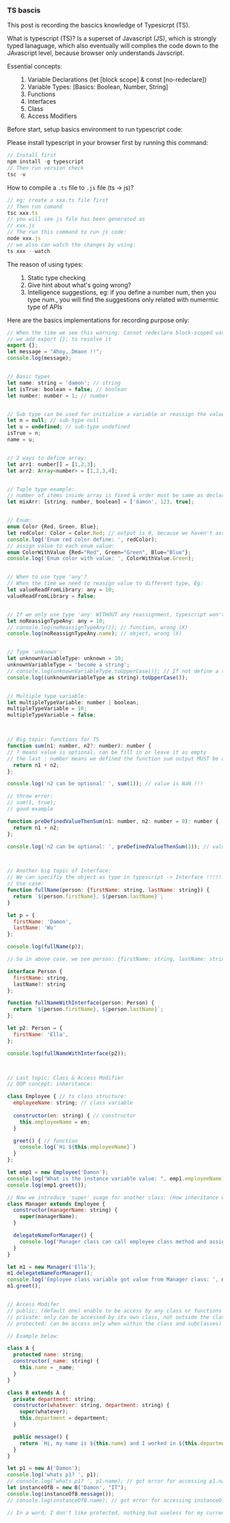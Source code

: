 ### TS bascis

This post is recording the bascics knowledge of Typesicrpt (TS).

What is typescript (TS)?
Is a superset of Javascript (JS), which is strongly typed lanaguage, which also eventually will complies the code down to the JAvascript level, because browser only understands Javscript.

Essential concepts:

<ol style="padding-left: 3rem;">
  <li>Variable Declarations (let [block scope] & const [no-redeclare])</li>
  <li>Variable Types: [Basics: Boolean, Number, String]</li>
  <li>Functions</li>
  <li>Interfaces</li>
  <li>Class</li>
  <li>Access Modifiers</li>
</ol>

Before start, setup basics environment to run typescript code:

Please install typescript in your browser first by running this command:
```js
// Install first
npm install -g typescript
// Then run version check
tsc -v
```

How to compile a `.ts` file to `.js` file (ts -> js)?
```js
// eg: create a xxx.ts file first
// Then run comand 
tsc xxx.ts
// you will see js file has been generated as
// xxx.js
// The run this command to run js code:
node xxx.js
// we also can watch the changes by using:
ts xxx --watch
```

The reason of using types:
<ol style="padding-left: 3rem;">
  <li>Static type checking</li>
  <li>Give hint about what's going wrong?</li>
  <li>Intelligence suggestions, eg: if you define a number num, then you type num., you will find the suggestions only related with numermic type of APIs</li>
</ol>

Here are the basics implementations for recording purpose only:

```js
// When the time we see this warning: Cannot redeclare block-scoped variable 'message'.ts(2451)
// we add export {}; to resolve it
export {};
let message = "Ahoy, Dmaon !!";
console.log(message);


// Basic types
let name: string = 'damon'; // string
let isTrue: boolean = false; // boolean
let number: number = 1; // number


// Sub type can be used for initialise a variable or reassign the value to a declared variable 
let n = null; // sub-type null
let u = undefined; // sub-type undefined
isTrue = n; 
name = u;


// 2 ways to define array:
let arr1: number[] = [1,2,3];
let arr2: Array<number> = [1,2,3,4];


// Tuple type example:
// number of items inside array is fixed & order must be same as declarations
let mixArr: [string, number, boolean] = ['damon', 123, true];


// Enum:
enum Color {Red, Green, Blue};
let redColor: Color = Color.Red; // output is 0, because we haven't assigned value into each enum value
console.log('Enum red color define: ', redColor);
// assign value to each enum value:
enum ColorWithValue {Red="Red", Green="Green", Blue="Blue"};
console.log('Enum color with value: ', ColorWithValue.Green);


// When to use type 'any'?
// When the time we need to reasign value to different type, Eg: 
let valueReadFromLibrary: any = 10;
valueReadFromLibrary = false;


// If we only use type 'any' WITHOUT any reassignment, typescript won't give us any error, which cause huge effort for code debugging, eg:
let noReassignTypeAny: any = 10;
// console.log(noReassignTypeAny()); // function, wrong (X)
console.log(noReassignTypeAny.name); // object, wrong (X)


// Type 'unknown':
let unknownVariableType: unknown = 10;
unknownVariableType = 'become a string';
// console.log(unknownVariableType.toUpperCase()); // If not define a type in advance, ts will give us error hint, so we need to predefine liek this: 'variable as type'
console.log((unknownVariableType as string).toUpperCase());


// Multiple type variable:
let multipleTypeVariable: number | boolean;
multipleTypeVariable = 10;
multipleTypeVariable = false;



// Big topic: functions for TS
function sum(n1: number, n2?: number): number {
// ? means value is optional, can be fill in or leave it as empty
// the last : number means we defined the function sum output MUST be a number type value
  return n1 + n2;
};

console.log('n2 can be optional: ', sum(1)); // value is NaN !!!

// throw error:
// sum(1, true);
// good example

function preDefinedValueThenSum(n1: number, n2: number = 0): number {
  return n1 + n2;
};

console.log('n2 can be optional: ', preDefinedValueThenSum(1)); // value is 1 !!!



// Another big topic of Interface:
// We can specifiy the object as type in typescript -> Interface !!!!!!
// Use case:
function fullName(person: {firstName: string, lastName: string}) {
  return `${person.firstName}, ${person.lastName}`;
}

let p = {
  firstName: 'Damon',
  lastName: 'Wu'
};

console.log(fullName(p));

// So in above case, we see person: {firstName: string, lastName: string}, which might be repeated for later usage, so if we have function B, C D ..., we all need to defined person like this format, person: {firstName: string, lastName: string}, which is bad practice, here comes with Interface !!!!

interface Person {
  firstName: string,
  lastName?: string
};

function fullNameWithInterface(person: Person) {
  return `${person.firstName}, ${person.lastName}`;
};

let p2: Person = {
  firstName: 'Ella',
};

console.log(fullNameWithInterface(p2));



// Last topic: Class & Access Modifier
// OOP concept: inheritance:

class Employee { // ts class structure:
  employeeName: string; // class variable
  
  constructor(en: string) { // constructor
    this.employeeName = en;
  }

  greet() { // function
    console.log(`Hi ${this.employeeName}`)
  }
};

let emp1 = new Employee('Damon');
console.log("What is the instance variable value: ", emp1.employeeName); // Important concept
console.log(emp1.greet());

// Now we introduce 'super' suage for another class: (How inheritance works)
class Manager extends Employee {
  constructor(managerName: string) {
    super(managerName);
  }

  delegateNameForManager() {
    console.log('Manager class can call employee class method and assign its value emplyee class liek below result: ');
  }
}

let m1 = new Manager('Ella');
m1.delegateNameForManager();
console.log('Employee class variable got value from Manager class: ', m1.employeeName);
m1.greet();


// Access Modifer
// public: (default one) enable to be access by any class or functions
// private: only can be accessed by its own class, not outside the class
// protected: can be access only when within the class and subclasses)

// Example below:

class A {
  protected name: string;
  constructor(_name: string) {
    this.name = _name;
  }
}

class B extends A {
  private department: string;
  constructor(whatever: string, department: string) {
    super(whatever);
    this.department = department;
  }

  public message() {
    return `Hi, my name is ${this.name} and I worked in ${this.department}.`;
  }
}

let p1 = new A('Damon');
console.log('whats p1? ', p1);
// console.log('whats p1? ', p1.name); // got error for accessing p1.name
let instanceOfB = new B('Damon', "IT");
console.log(instanceOfB.message());
// console.log(instanceOfB.name); // got error for accessing instanceOfB.name

// In a word, I don't like protected, nothing but useless for my current understanding
```